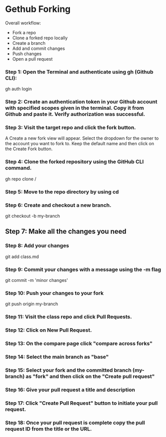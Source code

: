 # Gethub Forking
Overall workflow:
- Fork a repo
- Clone a forked repo locally
- Create a branch
- Add and commit changes
- Push changes
- Open a pull request

### Step 1: Open the Terminal and authenticate using gh (Github CLI): 
gh auth login

### Step 2: Create an authentication token in your Github account with specified scopes given in the terminal. Copy it from Github and paste it. Verify authorization was successful.

### Step 3: Visit the target repo and click the fork button. 
A Create a new fork view will appear. Select the dropdown for the owner to the account you want to fork to. Keep the default name and then click on the Create Fork button. 

### Step 4: Clone the forked repository using the GitHub CLI command. 
gh repo clone <YOUR USERNAME>/<REPOSITORY-NAME> 

### Step 5: Move to the repo directory by using cd <REPOSITORY-NAME>

### Step 6: Create and checkout a new branch.
git checkout -b my-branch 

## Step 7: Make all the changes you need

### Step 8: Add your changes
git add class.md 


### Step 9: Commit your changes with a message using the -m flag
git commit -m 'minor changes'

### Step 10: Push your changes to your fork
git push origin my-branch 

### Step 11: Visit the class repo and click Pull Requests.

### Step 12: Click on New Pull Request.

### Step 13: On the compare page click "compare across forks"

### Step 14: Select the main branch as "base"

### Step 15: Select your fork and the committed branch (my-branch) as "fork" and then click on the "Create pull request"

### Step 16: Give your pull request a title and description

### Step 17: Click "Create Pull Request" button to initiate your pull request.

### Step 18: Once your pull request is complete copy the pull request ID from the title or the URL. 

















